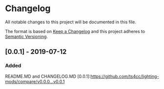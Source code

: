 # Changelog
All notable changes to this project will be documented in this file.

The format is based on [Keep a Changelog](http://keepachangelog.com/en/1.0.0/)
and this project adheres to [Semantic Versioning](http://semver.org/spec/v2.0.0.html).

## [0.0.1] - 2019-07-12
### Added
README.MD and CHANGELOG.MD
[0.0.1]:https://github.com/ts4cc/lighting-mods/compare/v0.0.0...v0.0.1
